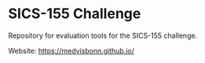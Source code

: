 # SICS-155 Challenge

Repository for evaluation tools for the SICS-155 challenge.

Website: https://medvisbonn.github.io/

